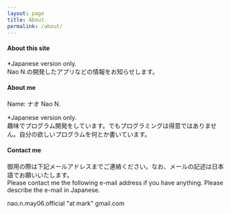 ```yaml
---
layout: page
title: About
permalink: /about/
---
```


#### About this site
*Japanese version only.  
Nao N.の開発したアプリなどの情報をお知らせします。  


#### About me
Name: ナオ Nao N.  

*Japanese version only.  
趣味でプログラム開発をしています。でもプログラミングは得意ではありません。自分の欲しいプログラムを何とか書いています。  


#### Contact me
御用の際は下記メールアドレスまでご連絡ください。なお、メールの記述は日本語でお願いいたします。  
Please contact me the following e-mail address if you have anything. Please describe the e-mail in Japanese.  

nao.n.may06.official "at mark" gmail.com
